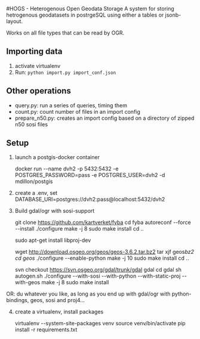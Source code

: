 #HOGS - Heterogenous Open Geodata Storage
A system for storing hetrogenous geodatasets in postrgeSQL using either a tables or jsonb-layout.

Works on all file types that can be read by OGR.

## Importing data

1. activate virtualenv
2. Run: ```python import.py import_conf.json```


## Other operations

- query.py: run a series of queries, timing them
- count.py: count number of files in an import config
- prepare_n50.py: creates an import config based on a directory of zipped n50 sosi files

## Setup

1. launch a postgis-docker container

    docker run --name dvh2 -p 5432:5432 -e POSTGRES_PASSWORD=pass -e POSTGRES_USER=dvh2 -d mdillon/postgis

2. create a .env, set DATABASE_URI=postgres://dvh2:pass@localhost:5432/dvh2

3. Build gdal/ogr with sosi-support

    git clone https://github.com/kartverket/fyba
    cd fyba
    autoreconf --force --install
    ./configure
    make -j 8
    sudo make install
    cd ..

    sudo apt-get install libproj-dev

    wget http://download.osgeo.org/geos/geos-3.6.2.tar.bz2
    tar xjf geos*bz2
    cd geos*
    ./configure --enable-python
    make -j 10
    sudo make install
    cd ..

    svn checkout https://svn.osgeo.org/gdal/trunk/gdal gdal
    cd gdal
    sh autogen.sh
    ./configure --with-sosi --with-python --with-static-proj --with-geos
    make -j 8
    sudo make install


OR: du whatever you like, as long as you end up with gdal/ogr with python-bindings, geos, sosi and proj4...


4. create a virtualenv, install packages

    virtualenv --system-site-packages venv
    source venv/bin/activate
    pip install -r requirements.txt

